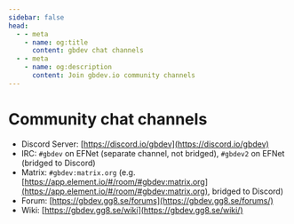 ```yaml
---
sidebar: false
head:
  - - meta
    - name: og:title
      content: gbdev chat channels
  - - meta
    - name: og:description
      content: Join gbdev.io community channels
---
```


# Community chat channels

- Discord Server: [https://discord.io/gbdev](https://discord.io/gbdev)
- IRC: `#gbdev` on EFNet (separate channel, not bridged), `#gbdev2` on EFNet (bridged to Discord)
- Matrix: `#gbdev:matrix.org` (e.g. [https://app.element.io/#/room/#gbdev:matrix.org](https://app.element.io/#/room/#gbdev:matrix.org), bridged to Discord)
- Forum: [https://gbdev.gg8.se/forums](https://gbdev.gg8.se/forums/)
- Wiki: [https://gbdev.gg8.se/wiki](https://gbdev.gg8.se/wiki/)
